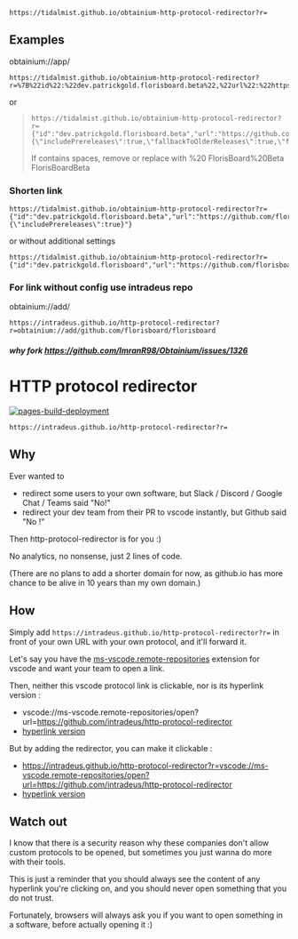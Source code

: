 ```
https://tidalmist.github.io/obtainium-http-protocol-redirector?r=
```
## Examples
obtainium://app/
```
https://tidalmist.github.io/obtainium-http-protocol-redirector?r=%7B%22id%22:%22dev.patrickgold.florisboard.beta%22,%22url%22:%22https://github.com/florisboard/florisboard%22,%22author%22:%22florisboard%22,%22name%22:%22FlorisBoard%20Beta%22,%22preferredApkIndex%22:0,%22additionalSettings%22:%22%7B%5C%22includePrereleases%5C%22:true,%5C%22fallbackToOlderReleases%5C%22:true,%5C%22filterReleaseTitlesByRegEx%5C%22:%5C%22%5C%22,%5C%22filterReleaseNotesByRegEx%5C%22:%5C%22%5C%22,%5C%22verifyLatestTag%5C%22:false,%5C%22dontSortReleasesList%5C%22:false,%5C%22trackOnly%5C%22:false,%5C%22versionDetection%5C%22:%5C%22standardVersionDetection%5C%22,%5C%22apkFilterRegEx%5C%22:%5C%22%5C%22,%5C%22autoApkFilterByArch%5C%22:true,%5C%22appName%5C%22:%5C%22%5C%22,%5C%22exemptFromBackgroundUpdates%5C%22:false,%5C%22skipUpdateNotifications%5C%22:false,%5C%22about%5C%22:%5C%22%5C%22%7D%22%7D
```
or
>```
>https://tidalmist.github.io/obtainium-http-protocol-redirector?r={"id":"dev.patrickgold.florisboard.beta","url":"https://github.com/florisboard/florisboard","author":"florisboard","name":"FlorisBoard%20Beta","preferredApkIndex":0,"additionalSettings":"{\"includePrereleases\":true,\"fallbackToOlderReleases\":true,\"filterReleaseTitlesByRegEx\":\"\",\"filterReleaseNotesByRegEx\":\"\",\"verifyLatestTag\":false,\"dontSortReleasesList\":false,\"trackOnly\":false,\"versionDetection\":\"standardVersionDetection\",\"apkFilterRegEx\":\"\",\"autoApkFilterByArch\":true,\"appName\":\"\",\"exemptFromBackgroundUpdates\":false,\"skipUpdateNotifications\":false,\"about\":\"\"}"}
>```
>If contains spaces, remove or replace with %20 FlorisBoard%20Beta FlorisBoardBeta

### Shorten link
```
https://tidalmist.github.io/obtainium-http-protocol-redirector?r={"id":"dev.patrickgold.florisboard.beta","url":"https://github.com/florisboard/florisboard","author":"florisboard","name":"FlorisBoard","additionalSettings":"{\"includePrereleases\":true}"}
```
or without additional settings
```
https://tidalmist.github.io/obtainium-http-protocol-redirector?r={"id":"dev.patrickgold.florisboard","url":"https://github.com/florisboard/florisboard","author":"florisboard","name":"FlorisBoard"}
```

### For link without config use intradeus repo
obtainium://add/
```
https://intradeus.github.io/http-protocol-redirector?r=obtainium://add/github.com/florisboard/florisboard
```

##### why fork https://github.com/ImranR98/Obtainium/issues/1326
# HTTP protocol redirector
[![pages-build-deployment](https://github.com/intradeus/http-protocol-redirector/actions/workflows/pages/pages-build-deployment/badge.svg)](https://github.com/intradeus/http-protocol-redirector/actions/workflows/pages/pages-build-deployment)

```
https://intradeus.github.io/http-protocol-redirector?r=
```

## Why 
Ever wanted to  
- redirect some users to your own software, but Slack / Discord / Google Chat / Teams said "No!"
- redirect your dev team from their PR to vscode instantly, but Github said "No !"

Then http-protocol-redirector is for you :)

No analytics, no nonsense, just 2 lines of code.

(There are no plans to add a shorter domain for now, as github.io has more chance to be alive in 10 years than my own domain.)

## How 
Simply add `https://intradeus.github.io/http-protocol-redirector?r=` in front of your own URL with your own protocol, and it'll forward it.


Let's say you have the [ms-vscode.remote-repositories](https://marketplace.visualstudio.com/items?itemName=github.remotehub) extension for vscode and want your team to open a link.

Then, neither this vscode protocol link is clickable, nor is its hyperlink version :  
- vscode://ms-vscode.remote-repositories/open?url=https://github.com/intradeus/http-protocol-redirector
- [hyperlink version](vscode://ms-vscode.remote-repositories/open?url=https://github.com/intradeus/http-protocol-redirector)

But by adding the redirector, you can make it clickable : 
- https://intradeus.github.io/http-protocol-redirector?r=vscode://ms-vscode.remote-repositories/open?url=https://github.com/intradeus/http-protocol-redirector
- [hyperlink version](https://intradeus.github.io/http-protocol-redirector?r=vscode://ms-vscode.remote-repositories/open?url=https://github.com/intradeus/http-protocol-redirector)

## Watch out
I know that there is a security reason why these companies don't allow custom protocols to be opened, but sometimes you just wanna do more with their tools. 

This is just a reminder that you should always see the content of any hyperlink you're clicking on, and you should never open something that you do not trust.

Fortunately, browsers will always ask you if you want to open something in a software, before actually opening it :)
